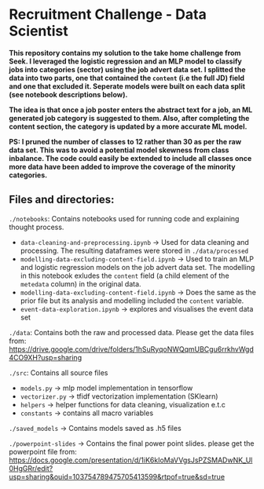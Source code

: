 # Recruitment Challenge - Data Scientist
**This repository contains my solution to the take home challenge from Seek. I leveraged the logistic regression and an MLP model to classify jobs into categories (sector) using the job advert data set. I splitted the data into two parts, one that contained the `content` (i.e the full JD) field and one that excluded it. Seperate models were built on each data split (see notebook descriptions below).**

**The idea is that once a job poster enters the abstract text for a job, an ML generated job category is suggested to them. Also, after completing the content section, the category is updated by a more accurate ML model.**

**PS: I pruned the number of classes to 12 rather than 30 as per the raw data set. This was to avoid a potential model skewness from class inbalance. The code could easily be extended to include all classes once more data have been added to improve the coverage of the minority categories.**


## Files and directories:

`./notebooks`: Contains notebooks used for running code and explaining thought process.
- `data-cleaning-and-preprocessing.ipynb` -> Used for data cleaning and processing. The resulting dataframes were stored in `./data/processed`
- `modelling-data-excluding-content-field.ipynb` -> Used to train an MLP and logistic regression models on the job advert data set. The modelling in this notebook exludes the `content` field (a child element of the `metedata` column) in the original data.
- `modelling-data-excluding-content-field.ipynb` -> Does the same as the prior file but its analysis and modelling included the `content` variable.
- `event-data-exploration.ipynb` -> explores and visualises the event data set

`./data`: Contains both the raw and processed data. Please get the data files from: https://drive.google.com/drive/folders/1hSuRyqoNWQqmUBCgu6rrkhvWgd4CO9XH?usp=sharing

`./src`: Contains all source files

- `models.py` -> mlp model implementation in tensorflow
- `vectorizer.py` -> tfidf vectorization implementation (SKlearn)
- `helpers` -> helper functions for data cleaning, visualization e.t.c
- `constants` -> contains all macro variables

`./saved_models` -> Contains models saved as .h5 files

`./powerpoint-slides` -> Contains the final power point slides. please get the powerpoint file from: https://docs.google.com/presentation/d/1iK6kIoMaVVgsJsPZSMADwNK_Ul0HgGRr/edit?usp=sharing&ouid=103754789475705413599&rtpof=true&sd=true


